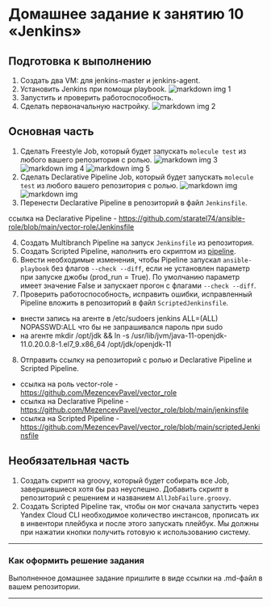 # Домашнее задание к занятию 10 «Jenkins»

## Подготовка к выполнению

1. Создать два VM: для jenkins-master и jenkins-agent.
2. Установить Jenkins при помощи playbook.
![markdown img](https://github.com/MezencevPavel/devops-netology/blob/main/CICD/04/PNG/01.png?raw=true) 1
3. Запустить и проверить работоспособность.
4. Сделать первоначальную настройку.
![markdown img](https://github.com/MezencevPavel/devops-netology/blob/main/CICD/04/PNG/02.png?raw=true) 2

## Основная часть

1. Сделать Freestyle Job, который будет запускать `molecule test` из любого вашего репозитория с ролью.
![markdown img](https://github.com/MezencevPavel/devops-netology/blob/main/CICD/04/PNG/3.png?raw=true) 3
![markdown img](https://github.com/MezencevPavel/devops-netology/blob/main/CICD/04/PNG/4.png?raw=true) 4
![markdown img](https://github.com/MezencevPavel/devops-netology/blob/main/CICD/04/PNG/5.png?raw=true) 5
2. Сделать Declarative Pipeline Job, который будет запускать `molecule test` из любого вашего репозитория с ролью.
![markdown img](https://github.com/MezencevPavel/devops-netology/blob/main/CICD/04/PNG/6.png?raw=true)
![markdown img](https://github.com/MezencevPavel/devops-netology/blob/main/CICD/04/PNG/07.png?raw=true) 
3. Перенести Declarative Pipeline в репозиторий в файл `Jenkinsfile`.

ссылка на Declarative Pipeline - https://github.com/staratel74/ansible-role/blob/main/vector-role/Jenkinsfile

4. Создать Multibranch Pipeline на запуск `Jenkinsfile` из репозитория.
5. Создать Scripted Pipeline, наполнить его скриптом из [pipeline](./pipeline).
6. Внести необходимые изменения, чтобы Pipeline запускал `ansible-playbook` без флагов `--check --diff`, если не установлен параметр при запуске джобы (prod_run = True). По умолчанию параметр имеет значение False и запускает прогон с флагами `--check --diff`.
7. Проверить работоспособность, исправить ошибки, исправленный Pipeline вложить в репозиторий в файл `ScriptedJenkinsfile`.

* внести запись на агенте в /etc/sudoers jenkins  ALL=(ALL) NOPASSWD:ALL что бы не запрашивался пароль при sudo
* на агенте mkdir /opt/jdk && ln -s /usr/lib/jvm/java-11-openjdk-11.0.20.0.8-1.el7_9.x86_64 /opt/jdk/openjdk-11

8. Отправить ссылку на репозиторий с ролью и Declarative Pipeline и Scripted Pipeline.

* ссылка на роль vector-role - https://github.com/MezencevPavel/vector_role
* ссылка на Declarative Pipeline - https://github.com/MezencevPavel/vector_role/blob/main/jenkinsfile
* ссылка на Scripted Pipeline - https://github.com/MezencevPavel/vector_role/blob/main/scriptedJenkinsfile

## Необязательная часть

1. Создать скрипт на groovy, который будет собирать все Job, завершившиеся хотя бы раз неуспешно. Добавить скрипт в репозиторий с решением и названием `AllJobFailure.groovy`.
2. Создать Scripted Pipeline так, чтобы он мог сначала запустить через Yandex Cloud CLI необходимое количество инстансов, прописать их в инвентори плейбука и после этого запускать плейбук. Мы должны при нажатии кнопки получить готовую к использованию систему.

---

### Как оформить решение задания

Выполненное домашнее задание пришлите в виде ссылки на .md-файл в вашем репозитории.

---
